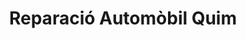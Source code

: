 ---
title: "Reparació Automòbil Quim"
url: /manresa/reparacio-automobil-quim/
shop: Autowerkstatt
---